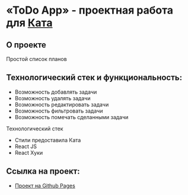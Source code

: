 # «ToDo App» - проектная работа для [Ката](https://kata.academy/frontend/postpayment)

## О проекте

Простой список планов

## Технологический стек и функциональность:

- Возможность добавлять задачи
- Возможность удалять задачи
- Возможность редактировать задачи
- Возможность фильтровать задачи
- Возможность помечать сделанными задачи

Технологический стек
- Стили предоставила Ката
- React JS
- React Хуки

## Ссылка на проект:

- [Проект на Github Pages](https://fdfgdfhdsde)
